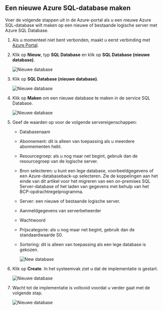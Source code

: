 
<!--
includes/sql-database-create-new-database-portal.md

Latest Freshness check:  2016-04-11 , carlrab.

As of circa 2016-04-11, the following topics might include this include:
articles/sql-database/sql-database-get-started-tutorial.md

-->
## Een nieuwe Azure SQL-database maken
Voer de volgende stappen uit in de Azure-portal als u een nieuwe Azure SQL-database wilt maken op een nieuwe of bestaande logische server met Azure SQL Database.

1. Als u momenteel niet bent verbonden, maakt u eerst verbinding met [Azure Portal](http://portal.azure.com).
2. Klik op **Nieuw**, typ **SQL Database** en klik op **SQL Database (nieuwe database)**.
   
     ![Nieuwe database](./media/sql-database-create-new-database-portal/sql-database-create-new-database-portal-1.png)
3. Klik op **SQL Database (nieuwe database)**.
   
     ![Nieuwe database](./media/sql-database-create-new-database-portal/sql-database-create-new-database-portal-2.png)
4. Klik op **Maken** om een nieuwe database te maken in de service SQL Database.
   
     ![Nieuwe database](./media/sql-database-create-new-database-portal/sql-database-create-new-database-portal-3.png)
5. Geef de waarden op voor de volgende servereigenschappen:
   
   * Databasenaam
   * Abonnement: dit is alleen van toepassing als u meerdere abonnementen hebt.
   * Resourcegroep: als u nog maar net begint, gebruik dan de resourcegroep van de logische server.
   * Bron selecteren: u kunt een lege database, voorbeeldgegevens of een Azure-databaseback-up selecteren. Zie de koppelingen aan het einde van dit artikel voor het migreren van een on-premises SQL Server-database of het laden van gegevens met behulp van het BCP-opdrachtregelprogramma.
   * Server: een nieuwe of bestaande logische server.
   * Aanmeldgegevens van serverbeheerder
   * Wachtwoord
   * Prijscategorie: als u nog maar net begint, gebruik dan de standaardwaarde S0.
   * Sortering: dit is alleen van toepassing als een lege database is gekozen.
     
        ![New database](./media/sql-database-create-new-database-portal/sql-database-create-new-database-portal-4.png)
6. Klik op **Create**. In het systeemvak ziet u dat de implementatie is gestart.
   
    ![Nieuwe database](./media/sql-database-create-new-database-portal/sql-database-create-new-database-portal-5.png)
7. Wacht tot de implementatie is voltooid voordat u verder gaat met de volgende stap.
   
     ![Nieuwe database](./media/sql-database-create-new-database-portal/sql-database-create-new-database-portal-6.png)

<!--HONumber=sep16_HO1-->


